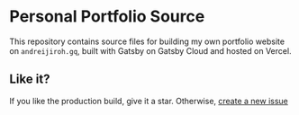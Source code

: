 # Personal Portfolio Source

This repository contains source files for building my own portfolio website on `andreijiroh.gq`,
built with Gatsby on Gatsby Cloud and hosted on Vercel.

## Like it?

If you like the production build, give it a star. Otherwise, [create a new issue][new-issue]

[new-issue]: https://github.com/AndreiJirohHaliliDev2006/personal-profolio-website/issues/new